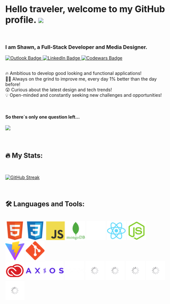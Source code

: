 
<div>
  <div align="right">
    <img src="https://komarev.com/ghpvc/?username=Cyber-SW&style=flat-square&color=blue" alt=""/>
  </div> 
  <h1>
    Hello traveler, welcome to my GitHub profile.
    <img src="https://media.giphy.com/media/hvRJCLFzcasrR4ia7z/giphy.gif" width="40px"/>  
  </h1>
  
  </br>
  
  <h3>
    I am Shawn, a Full-Stack Developer and Media Designer.
  </h3>

  <div id="badges">
    <a href="mailto:woltersh@oulook.de">
      <img src="https://img.shields.io/badge/Microsoft%20Outlook-0078D4.svg?style=for-the-badge&logo=Microsoft-Outlook&logoColor=white" alt="Outlook Badge"/>
    </a>
    <a href="https://www.linkedin.com/in/shawn-wolter-93a263195/">
      <img src="https://img.shields.io/badge/LinkedIn-blue?style=for-the-badge&logo=linkedin&logoColor=white" alt="LinkedIn Badge"/>
    </a>
    <a href="https://www.codewars.com/users/Cyber-SW">
      <img src="https://img.shields.io/badge/Codewars-B1361E.svg?style=for-the-badge&logo=Codewars&logoColor=white" alt="Codewars Badge"/>
    </a>
  </div>

</br>
  
<p>
🔥 Ambitious to develop good looking and functional applications! </br>
💪🏽 Always on the grind to improve me, every day 1% better than the day before! </br>
😲 Curious about the latest design and tech trends! </br>
💡 Open-minded and constantly seeking new challenges and opportunities!
</p>
  
  </br>
  
  <div>
  <h4>So there´s only one question left...</h4>
    <img src="https://media3.giphy.com/media/L3bj6t3opdeNddYCyl/giphy.gif" width="560px"/>
  </div>
</div>

</br>
</br>

<h2>🔥 My Stats:</h2>
</br>

[![GitHub Streak](http://github-readme-streak-stats.herokuapp.com?user=Cyber-SW&theme=rising-sun&hide_border=true&border_radius=0&card_width=600)](https://git.io/streak-stats)

</br>


<h2>🛠 Languages and Tools:</h2>
</br>

<div>
  <img src="https://github.com/devicons/devicon/blob/master/icons/html5/html5-original.svg" alt="Html5 Icon" width="60px"/>
  <img src="https://github.com/devicons/devicon/blob/master/icons/css3/css3-original.svg" alt="CSS Icon" width="60px"/>
  <img src="https://github.com/devicons/devicon/blob/master/icons/javascript/javascript-original.svg" alt="JS Icon" width="60px"/>

  <img src="https://github.com/devicons/devicon/blob/master/icons/mongodb/mongodb-plain-wordmark.svg" alt="MongoDB Icon" width="60px"/>
  <img src="./express.png" alt="Express Icon" width="60px"/>
  <img src="https://github.com/devicons/devicon/blob/master/icons/react/react-original.svg" alt="React Icon" width="60px"/>
  <img src="https://github.com/devicons/devicon/blob/master/icons/nodejs/nodejs-original.svg" alt="Nodejs Icon" width="60px"/>
  
  <img src="./vite-js-logo.svg" alt="Vite Icon" width="60px"/>
  <img src="https://github.com/devicons/devicon/blob/master/icons/git/git-original.svg" alt="Git Icon" width="60px"/>
  </br>
  <img src="./Creative_Cloud.png" alt="CC Icon" width="60px"/>
  <img src="./axios.png" alt="Axios Icon" width="120px"/>
  <img src="./handlebars.png" alt="loading skill" width="60px"/>
  <img src="./loading-gif.gif" alt="loading skill" width="60px"/>
  <img src="./loading-gif.gif" alt="loading skill" width="60px"/>
  <img src="./loading-gif.gif" alt="loading skill" width="60px"/>
  <img src="./loading-gif.gif" alt="loading skill" width="60px"/>
  <img src="./loading-gif.gif" alt="loading skill" width="60px"/>
</div>

</br>
</br>
